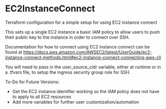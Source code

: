 # EC2InstanceConnect
 Terraform configuration for a simple setup for using EC2 instance connect

This sets up a single EC2 instance a basic IAM policy to allow users to push their public key to the instance in order to connect over SSH.

Documentation for how to connect using EC2 instance connect can be found at https://docs.aws.amazon.com/AWSEC2/latest/UserGuide/ec2-instance-connect-methods.html#ec2-instance-connect-connecting-aws-cli

You will need to pass in the user_source_cidr variable, either at runtime or in a .tfvars file, to setup the ingress security group rule for SSH.

To-Do for Future Versions:

 * Get the EC2 instance identifier working so the IAM policy does not have to apply to all EC2 resources
 * Add more variables for further user customization/automation 
